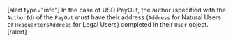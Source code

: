 [alert type="info"]
In the case of USD PayOut, the author (specified with the `AuthorId`) of the `PayOut` must have their address (`Address` for Natural Users or `HeaquartersAddress` for Legal Users) completed in their `User` object.
[/alert]